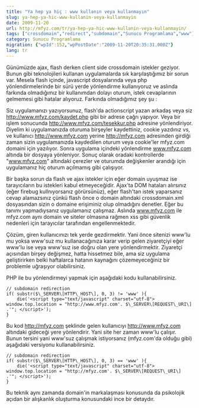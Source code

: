 ```yaml
---
title: "Ya hep ya hiç : www kullanın veya kullanmayın"
slug: ya-hep-ya-hic-www-kullanin-veya-kullanmayin
date: 2009-11-20
url: http://mfyz.com/tr/ya-hep-ya-hic-www-kullanin-veya-kullanmayin/
tags: ["crossdomain","redirect","subdomain","Sunucu Programlama","www"]
category: Sunucu Programlama
migration: {"wpId":152,"wpPostDate":"2009-11-20T20:35:31.000Z"}
lang: tr
---
```


Günümüzde ajax, flash derken client side crossdomain istekler geziyor. Bunun gibi teknolojileri kullanan uygulamalarda sık karşılaştığımız bir sorun var. Mesela flash içinde, javascript dosyalarında veya php yönlendirmelerinde bir sürü yerde yönlendirme kullanıyoruz ve aslında farkında olmadığımız bir kullanımdan dolayı oturum, istek cevaplarının gelmemesi gibi hatalar alıyoruz. Farkında olmadığımız şey şu :

Siz uygulamanızı yazıyorsunuz, flash'da actionscript yazan arkadaş veya siz http://www.mfyz.com/kaydet.php gibi bir adrese çağrı yapıyor. Veya bir işlem sonucunda http://www.mfyz.com/tesekkur.php adresine yönlendiriyor. Diyelim ki uygulamanızda oturuma birşeyler kaydettiniz, cookie yazdınız vs, ve kullanıcı http://www.mfyz.com yerine http://mfyz.com adresinden girdiği zaman sizin uygulamanızda kaydedilen oturum veya cookie'ler mfyz.com domaini için yazılıyor. Sonra uygulama içindeki yönlendirme www.mfyz.com altında bir dosyaya yönleniyor. Sonuç olarak oradaki kontrollerde "www.mfyz.com" altındaki çerezler ve oturumda değişkenler arandığı için uygulamanız hiç oturum açılmamış gibi çalışıyor.

Bir başka sorun da flash ve ajax istekler için eğer domain uyuşmaz ise tarayıcıların bu istekleri kabul etmeyeceğidir. Ajax'ta DOM hataları alırsınız (eğer firebug kullnıyorsanız görürsünüz), eğer flash'tan istek yaparsanız cevap alamazsınız çünkü flash önce o domain altındaki crossdomain.xml dosyasından sizin o domaine erişiminiz olup olmadığını denetler. Eğer bu tanımı yapmadıysanız uygulamanız çalışmaz. Aslında www.mfyz.com ile mfyz.com aynı domain ve siteler olmasına rağmen xss gibi güvenlik nedenleri için tarayıcılar tarafından engellenmektedir.

Çözüm, giren kullanıcınızı tek yerde gezdirmektir. Yani önce sitenizi www'lu mu yoksa www'suz mu kullanacağınıza karar verip gelen ziyaretçiyi eğer www'lu ise veya www'suz ise doğru olan yere yönlendirmektir. Ziyaretçi açısından birşey değişmez, hatta hissetmez bile, ama siz uygulama geliştirirken belki haftalarca hatanın kaynağını çözemeyeceğiniz bir problemle uğraşıyor olabilirsiniz.

PHP ile bu yönlendirmeyi yapmak için aşağıdaki kodu kullanabilirsiniz.

```
// subdomain redirection
if( substr($\_SERVER\[HTTP\_HOST\], 0, 3) != 'www' ){
    die('<script type="text/javascript" charset="utf-8"> window.top.location = "http://www.mfyz.com'. $\_SERVER\[REQUEST\_URI\] .'"; </script>');
}

```

Bu kod http://mfyz.com şeklinde gelen kullanıcıyı http://www.mfyz.com altındaki gideceği yere yönlendirir. Yani site her zaman www'lu çalışır. Bunun tersini yani www'suz çalışmak istiyorsanız (mfyz.com'da olduğu gibi) aşağıdaki versiyonu kullanabilirsiniz.

```
// subdomain redirection
if( substr($\_SERVER\[HTTP\_HOST\], 0, 3) == 'www' ){
    die('<script type="text/javascript" charset="utf-8"> window.top.location = "http://mfyz.com'. $\_SERVER\[REQUEST\_URI\] .'"; </script>');
}

```

Bu teknik aynı zamanda domain'in markalaşması konusunda da psikolojik açıdan bir alışkanlık oluşturma konusundaki ince bir detaydır.